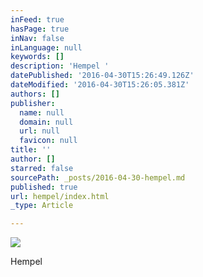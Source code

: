 ```yaml
---
inFeed: true
hasPage: true
inNav: false
inLanguage: null
keywords: []
description: 'Hempel '
datePublished: '2016-04-30T15:26:49.126Z'
dateModified: '2016-04-30T15:26:05.381Z'
authors: []
publisher:
  name: null
  domain: null
  url: null
  favicon: null
title: ''
author: []
starred: false
sourcePath: _posts/2016-04-30-hempel.md
published: true
url: hempel/index.html
_type: Article

---
```

![](https://the-grid-user-content.s3-us-west-2.amazonaws.com/7f9bc654-f755-41fa-a143-5d59b4b32a79.jpg)

Hempel